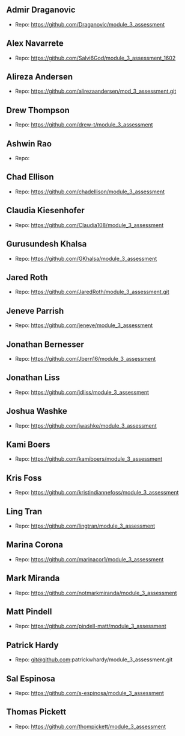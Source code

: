 ## Admir Draganovic

  - Repo: https://github.com/Draganovic/module_3_assessment

## Alex Navarrete

  - Repo: https://github.com/Salvi6God/module_3_assessment_1602

## Alireza Andersen

  - Repo: https://github.com/alirezaandersen/mod_3_assessment.git

## Drew Thompson

  - Repo: https://github.com/drew-t/module_3_assessment

## Ashwin Rao

  - Repo: 

## Chad Ellison

  - Repo: https://github.com/chadellison/module_3_assessment

## Claudia Kiesenhofer

  - Repo: https://github.com/Claudia108/module_3_assessment

## Gurusundesh Khalsa

  - Repo: https://github.com/GKhalsa/module_3_assessment

## Jared Roth

  - Repo: https://github.com/JaredRoth/module_3_assessment.git

## Jeneve Parrish

  - Repo: https://github.com/jeneve/module_3_assessment

## Jonathan Bernesser

  - Repo: https://github.com/Jbern16/module_3_assessment

## Jonathan Liss

  - Repo: https://github.com/jdliss/module_3_assessment

## Joshua Washke

  - Repo: https://github.com/jwashke/module_3_assessment

## Kami Boers

  - Repo: https://github.com/kamiboers/module_3_assessment

## Kris Foss

  - Repo: https://github.com/kristindiannefoss/module_3_assessment

## Ling Tran

  - Repo: https://github.com/lingtran/module_3_assessment

## Marina Corona

  - Repo: https://github.com/marinacor1/module_3_assessment

## Mark Miranda

  - Repo: https://github.com/notmarkmiranda/module_3_assessment

## Matt Pindell

  - Repo: https://github.com/pindell-matt/module_3_assessment

## Patrick Hardy

  - Repo: git@github.com:patrickwhardy/module_3_assessment.git

## Sal Espinosa

  - Repo: https://github.com/s-espinosa/module_3_assessment

## Thomas Pickett

  - Repo: https://github.com/thompickett/module_3_assessment

